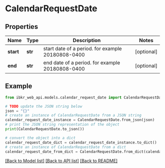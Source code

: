 # CalendarRequestDate


## Properties

Name | Type | Description | Notes
------------ | ------------- | ------------- | -------------
**start** | **str** | start date of a period. for example 20180808-0400 | [optional] 
**end** | **str** | end date of a period. for example 20180808-0400 | [optional] 

## Example

```python
from ibkr_web_api.models.calendar_request_date import CalendarRequestDate

# TODO update the JSON string below
json = "{}"
# create an instance of CalendarRequestDate from a JSON string
calendar_request_date_instance = CalendarRequestDate.from_json(json)
# print the JSON string representation of the object
print(CalendarRequestDate.to_json())

# convert the object into a dict
calendar_request_date_dict = calendar_request_date_instance.to_dict()
# create an instance of CalendarRequestDate from a dict
calendar_request_date_from_dict = CalendarRequestDate.from_dict(calendar_request_date_dict)
```
[[Back to Model list]](../README.md#documentation-for-models) [[Back to API list]](../README.md#documentation-for-api-endpoints) [[Back to README]](../README.md)


